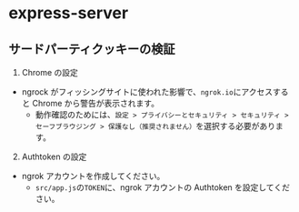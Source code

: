 # express-server

## サードパーティクッキーの検証

1. Chrome の設定

- ngrock がフィッシングサイトに使われた影響で、`ngrok.io`にアクセスすると Chrome から警告が表示されます。
  - 動作確認のためには、`設定 > プライバシーとセキュリティ > セキュリティ > セーフブラウジング > 保護なし（推奨されません）`を選択する必要があります。

2. Authtoken の設定

- ngrok アカウントを作成してください。
  - `src/app.js`の`TOKEN`に、ngrok アカウントの Authtoken を設定してください。
